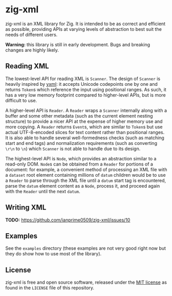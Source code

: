 # zig-xml

zig-xml is an XML library for Zig. It is intended to be as correct and efficient
as possible, providing APIs at varying levels of abstraction to best suit the
needs of different users.

**Warning:** this library is still in early development. Bugs and breaking
changes are highly likely.

## Reading XML

The lowest-level API for reading XML is `Scanner`. The design of `Scanner` is
heavily inspired by [yxml](https://dev.yorhel.nl/yxml): it accepts Unicode
codepoints one by one and returns `Token`s which reference the input using
positional ranges. As such, it has a very low memory footprint compared to
higher-level APIs, but is more difficult to use.

A higher-level API is `Reader`. A `Reader` wraps a `Scanner` internally along
with a buffer and some other metadata (such as the current element nesting
structure) to provide a nicer API at the expense of higher memory use and more
copying. A `Reader` returns `Event`s, which are similar to `Token`s but use
actual UTF-8-encoded slices for text content rather than positional ranges. It
is also able to handle several well-formedness checks (such as matching start
and end tags) and normalization requirements (such as converting `\r\n` to `\n`)
which `Scanner` is not able to handle due to its design.

The highest-level API is `Node`, which provides an abstraction similar to a
read-only DOM. `Node`s can be obtained from a `Reader` for portions of a
document: for example, a convenient method of processing an XML file with a
`dataset` root element containing millions of `datum` children would be to use a
`Reader` to parse through the XML file until a `datum` start tag is encountered,
parse the `datum` element content as a `Node`, process it, and proceed again
with the `Reader` until the next `datum`.

## Writing XML

**TODO:** https://github.com/ianprime0509/zig-xml/issues/10

## Examples

See the `examples` directory (these examples are not very good right now but
they do show how to use most of the library).

## License

zig-xml is free and open source software, released under the
[MIT license](https://opensource.org/license/MIT/) as found in the `LICENSE`
file of this repository.
